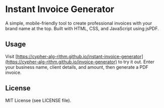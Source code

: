 # Instant Invoice Generator
A simple, mobile-friendly tool to create professional invoices with your brand name at the top. Built with HTML, CSS, and JavaScript using jsPDF.

## Usage
Visit [https://cypher-alg-rithm.github.io/instant-invoice-generator](https://cypher-alg-rithm.github.io/invoice-generator) to try it out. Enter your business name, client details, and amount, then generate a PDF invoice.

## License
MIT License (see LICENSE file). 

